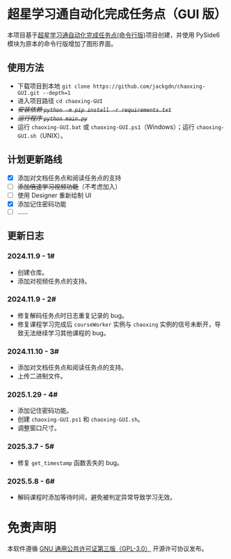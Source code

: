 # 超星学习通自动化完成任务点（GUI 版）

本项目基于[超星学习通自动化完成任务点(命令行版)](https://github.com/Samueli924/chaoxing)项目创建，并使用 PySide6 模块为原本的命令行版增加了图形界面。

## 使用方法

* 下载项目到本地 `git clone https://github.com/jackgdn/chaoxing-GUI.git --depth=1`
* 进入项目路径 `cd chaoxing-GUI`
* *~~安装依赖 `python -m pip install -r requirements.txt`~~*
* *~~运行程序 `python main.py`~~*
* 运行 `chaoxing-GUI.bat` 或 `chaoxing-GUI.ps1`（Windows）；运行 `chaoxing-GUI.sh`（UNIX）。

## 计划更新路线

+ [x] 添加对文档任务点和阅读任务点的支持
+ [ ] ~~添加倍速学习视频功能~~（不考虑加入）
+ [ ] 使用 Designer 重新绘制 UI
+ [x] 添加记住密码功能
+ [ ] ……

## 更新日志

### 2024.11.9 - 1#

- 创建仓库。
- 添加对视频任务点的支持。

### 2024.11.9 - 2#

- 修复解码任务点时日志重复记录的 bug。
- 修复课程学习完成后 `courseWorker` 实例与 `chaoxing` 实例的信号未断开，导致无法继续学习其他课程的 bug。

### 2024.11.10 - 3#

- 添加对文档任务点和阅读任务点的支持。
- 上传二进制文件。

### 2025.1.29 - 4#

- 添加记住密码功能。
- 创建 `chaoxing-GUI.ps1` 和 `chaoxing-GUI.sh`。
- 调整窗口尺寸。

### 2025.3.7 - 5#

- 修复 `get_timestamp` 函数丢失的 bug。

### 2025.5.8 - 6#

- 解码课程时添加等待时间，避免被判定异常导致学习无效。

# 免责声明

本软件遵循 [GNU 通用公共许可证第三版（GPL-3.0）](https://www.gnu.org/licenses/gpl-3.0.zh-cn.html) 开源许可协议发布。
